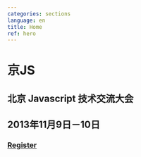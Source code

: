 ```yaml
---
categories: sections
language: en
title: Home
ref: hero
---
```


# 京JS

## 北京 Javascript 技术交流大会
## 2013年11月9日－10日

### [Register](#/注册)
